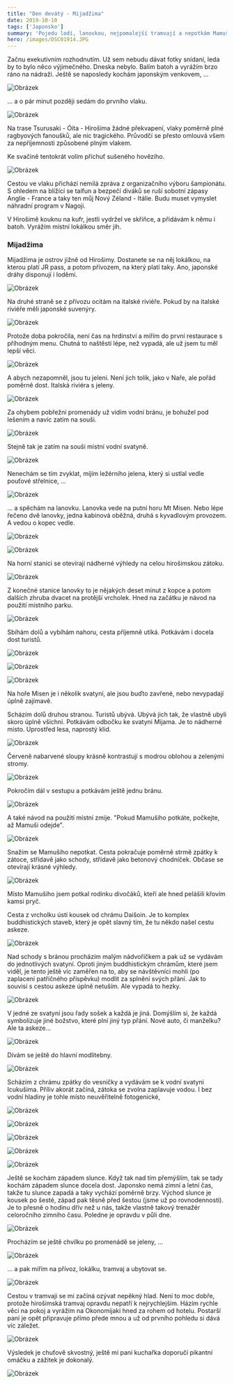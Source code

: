 ```yaml
---
title: "Den devátý - Mijadžima"
date: 2019-10-10
tags: ['Japonsko']
summary: 'Pojedu lodí, lanovkou, nejpomalejší tramvají a nepotkám Mamušiho.'
hero: /images/DSC01914.JPG
---
```



Začnu exekutivním rozhodnutím. Už sem nebudu dávat fotky snídaní, leda by to bylo něco výjimečného. Dneska nebylo.
Balím batoh a vyrážím brzo ráno na nádraží. Ještě se naposledy kochám japonským venkovem, ...

![Obrázek](/images/IMG_20191010_080921.jpg)

... a o pár minut později sedám do prvního vlaku.

![Obrázek](/images/IMG_20191010_083148.jpg)

Na trase Tsurusaki - Óita - Hirošima žádné překvapení, vlaky poměrně plné ragbyových fanoušků, ale nic tragického. Průvodčí se přesto omlouvá všem za nepříjemnosti způsobené plným vlakem.

Ke svačině tentokrát volím příchuť sušeného hovězího.

![Obrázek](/images/IMG_20191010_085400.jpg)

Cestou ve vlaku přichází nemilá zpráva z organizačního výboru šampionátu. S ohledem na blížící se taifun a bezpečí diváků se ruší sobotní zápasy Anglie - France a taky ten můj Nový Zéland - Itálie. Budu muset vymyslet náhradní program v Nagoji.

V Hirošimě kouknu na kufr, jestli vydržel ve skříňce, a přidávám k němu i batoh. Vyrážím místní lokálkou směr jih.

### Mijadžima
Mijadžima je ostrov jižně od Hirošimy. Dostanete se na něj lokálkou, na kterou platí JR pass, a potom přívozem, na který platí taky. Ano, japonské dráhy disponují i loděmi.

![Obrázek](/images/DSC01896.JPG)

Na druhé straně se z přívozu ocitám na italské riviéře. Pokud by na italské riviéře měli japonské suvenýry.

![Obrázek](/images/DSC01900.JPG)

Protože doba pokročila, není čas na hrdinství a mířím do první restaurace s příhodným menu. Chutná to naštěstí lépe, než vypadá, ale už jsem tu měl lepší věci.

![Obrázek](/images/IMG_20191010_132632.jpg)

A abych nezapomněl, jsou tu jeleni. Není jich tolik, jako v Naře, ale pořád poměrně dost. Italská riviéra s jeleny.

![Obrázek](/images/DSC01903.JPG)

Za ohybem pobřežní promenády už vidím vodní bránu, je bohužel pod lešením a navíc zatím na souši.

![Obrázek](/images/DSC01905.JPG)

Stejně tak je zatím na souši místní vodní svatyně.

![Obrázek](/images/DSC01907.JPG)

Nenechám se tím zvyklat, míjím ležérního jelena, který si ustlal vedle pouťové střelnice, ...

![Obrázek](/images/DSC01909.JPG)

... a spěchám na lanovku. Lanovka vede na putní horu Mt Misen. Nebo lépe řečeno dvě lanovky, jedna kabinová oběžná, druhá s kyvadlovým provozem. A vedou o kopec vedle.

![Obrázek](/images/DSC01914.JPG)

![Obrázek](/images/DSC01922.JPG)

Na horní stanici se otevírají nádherné výhledy na celou hirošimskou zátoku.

![Obrázek](/images/DSC01928.JPG)

Z konečné stanice lanovky to je nějakých deset minut z kopce a potom dalších zhruba dvacet na protější vrcholek. Hned na začátku je návod na použití místního parku.

![Obrázek](/images/IMG_20191010_143900.jpg)

Sbíhám dolů a vybíhám nahoru, cesta příjemně utíká. Potkávám i docela dost turistů.

![Obrázek](/images/DSC01934.JPG)

![Obrázek](/images/DSC01937.JPG)

![Obrázek](/images/DSC01944.JPG)

Na hoře Misen je i několik svatyní, ale jsou buďto zavřené, nebo nevypadají úplně zajímavě.

Scházím dolů druhou stranou. Turistů ubývá. Ubývá jich tak, že vlastně ubyli skoro úplně všichni. Potkávám odbočku ke svatyni Mijama. Je to nádherné místo. Uprostřed lesa, naprostý klid.

![Obrázek](/images/DSC01948.JPG)

Červeně nabarvené sloupy krásně kontrastují s modrou oblohou a zelenými stromy.

![Obrázek](/images/DSC01949.JPG)

Pokročím dál v sestupu a potkávám ještě jednu bránu.

![Obrázek](/images/DSC01951.JPG)

A také návod na použití místní zmije. "Pokud Mamušiho potkáte, počkejte, až Mamuši odejde".

![Obrázek](/images/IMG_20191010_153846.jpg)

Snažím se Mamušiho nepotkat. Cesta pokračuje poměrně strmě zpátky k zátoce, střídavě jako schody, střídavě jako betonový chodníček. Občase se otevírají krásné výhledy.

![Obrázek](/images/DSC01956.JPG)

Místo Mamušiho jsem potkal rodinku divočáků, kteří ale hned pelášili křovím kamsi pryč.

Cesta z vrcholku ústí kousek od chrámu Daišoin. Je to komplex buddhistických staveb, který je opět slavný tím, že tu někdo našel cestu askeze.

![Obrázek](/images/DSC01964.JPG)

Nad schody s bránou procházím malým nádvoříčkem a pak už se vydávám do jednotlivých svatyní. Oproti jiným buddhistickým chrámům, které jsem viděl, je tento ještě víc zaměřen na to, aby se návštěvníci mohli (po zaplacení patřičného příspěvku) modlit za splnění svých přání. Jak to souvisí s cestou askeze úplně netuším. Ale vypadá to hezky.

![Obrázek](/images/DSC01972.JPG)

V jedné ze svatyní jsou řady sošek a každá je jiná. Domýšlím si, že každá symbolizuje jiné božstvo, které plní jiný typ přání. Nové auto, či manželku? Ale ta askeze...

![Obrázek](/images/DSC01973.JPG)

Dívám se ještě do hlavní modlitebny.

![Obrázek](/images/DSC01977.JPG)

Scházím z chrámu zpátky do vesničky a vydávám se k vodní svatyni Icukušima. Příliv akorát začíná, zátoka se zvolna zaplavuje vodou. I bez vodní hladiny je tohle místo neuvěřitelně fotogenické,

![Obrázek](/images/DSC01987.JPG)

![Obrázek](/images/DSC01991.JPG)

![Obrázek](/images/DSC01992.JPG)

![Obrázek](/images/DSC01997.JPG)

![Obrázek](/images/DSC01994.JPG)

Ještě se kochám západem slunce. Když tak nad tím přemýšlím, tak se tady kochám západem slunce docela dost. Japonsko nemá zimní a letní čas, takže tu slunce zapadá a taky vychází poměrně brzy. Východ slunce je kousek po šesté, západ pak těsně před šestou (jsme už po rovnodennosti). Je to přesně o hodinu dřív než u nás, takže vlastně takový trenažér celoročního zimního času. Poledne je opravdu v půli dne.

![Obrázek](/images/DSC01998.JPG)

Procházím se ještě chvilku po promenádě se jeleny, ...

![Obrázek](/images/DSC01999.JPG)

... a pak mířím na přívoz, lokálku, tramvaj a ubytovat se.

![Obrázek](/images/DSC02000.JPG)

Cestou v tramvaji se mi začíná ozývat nepěkný hlad. Není to moc dobře, protože hirošimská tramvaj opravdu nepatří k nejrychlejším. Házím rychle věci na pokoj a vyrážím na Okonomijaki hned za rohem od hotelu. Postarší paní je opět připravuje přímo přede mnou a už od prvního pohledu si dává víc záležet.

![Obrázek](/images/IMG_20191010_195815.jpg)

Výsledek je chuťově skvostný, ještě mi paní kuchařka doporučí pikantní omáčku a zážitek je dokonalý.

![Obrázek](/images/IMG_20191010_200514.jpg)